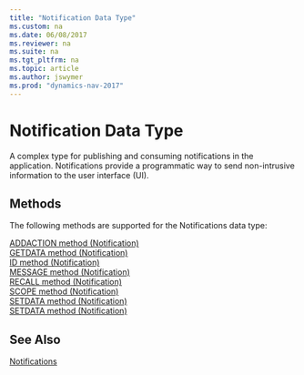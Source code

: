```yaml
---
title: "Notification Data Type"
ms.custom: na
ms.date: 06/08/2017
ms.reviewer: na
ms.suite: na
ms.tgt_pltfrm: na
ms.topic: article
ms.author: jswymer
ms.prod: "dynamics-nav-2017"
---
```

# Notification Data Type
A complex type for publishing and consuming notifications in the application. Notifications provide a programmatic way to send non-intrusive information to the user interface (UI).

## Methods
The following methods are supported for the Notifications data type:

[ADDACTION method (Notification)](../methods/devenv-method-notificationaddaction.md)   
[GETDATA method (Notification)](../methods/devenv-method-notificationgetdata.md)   
[ID method (Notification)](../methods/devenv-method-notificationid.md)   
[MESSAGE method (Notification)](../methods/devenv-method-notificationmessage.md)   
[RECALL method (Notification)](../methods/devenv-method-notificationrecall.md)   
[SCOPE method (Notification)](../methods/devenv-method-notificationscope.md)   
[SETDATA method (Notification)](../methods/devenv-method-notificationsetdata.md)  
[SETDATA method (Notification)](../methods/devenv-method-notificationsetdata.md)  


## See Also  
 [Notifications](../../dynamics-nav/notifications-developing.md)  
 
